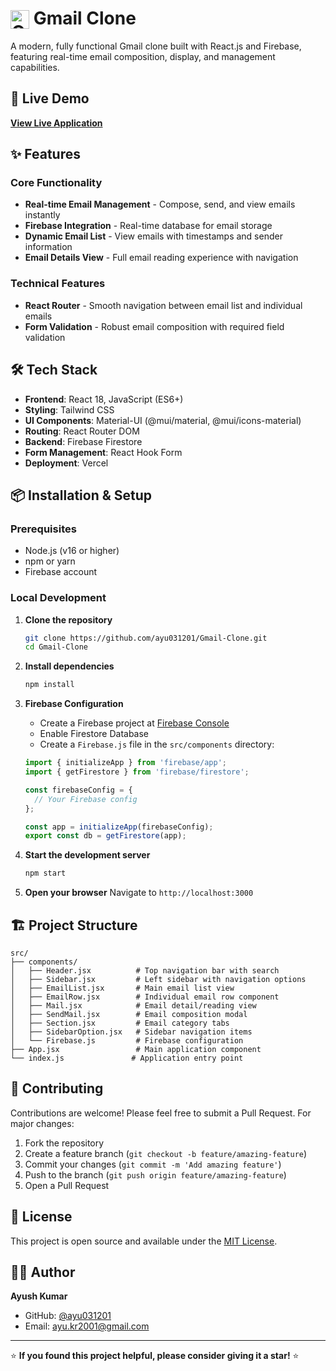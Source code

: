 # <img src="https://cdn-icons-png.flaticon.com/512/5968/5968534.png" alt="Gmail" width="30" height="30" style="vertical-align: bottom;"/> Gmail Clone

A modern, fully functional Gmail clone built with React.js and Firebase, featuring real-time email composition, display, and management capabilities.

## 🚀 Live Demo

**[View Live Application](https://gmail-clone-tan.vercel.app/)**

## ✨ Features

### Core Functionality
- **Real-time Email Management** - Compose, send, and view emails instantly
- **Firebase Integration** - Real-time database for email storage
- **Dynamic Email List** - View emails with timestamps and sender information
- **Email Details View** - Full email reading experience with navigation

### Technical Features
- **React Router** - Smooth navigation between email list and individual emails
- **Form Validation** - Robust email composition with required field validation

## 🛠️ Tech Stack

- **Frontend**: React 18, JavaScript (ES6+)
- **Styling**: Tailwind CSS
- **UI Components**: Material-UI (@mui/material, @mui/icons-material)
- **Routing**: React Router DOM
- **Backend**: Firebase Firestore
- **Form Management**: React Hook Form
- **Deployment**: Vercel

## 📦 Installation & Setup

### Prerequisites
- Node.js (v16 or higher)
- npm or yarn
- Firebase account

### Local Development

1. **Clone the repository**
   ```bash
   git clone https://github.com/ayu031201/Gmail-Clone.git
   cd Gmail-Clone
   ```

2. **Install dependencies**
   ```bash
   npm install
   ```

3. **Firebase Configuration**
   - Create a Firebase project at [Firebase Console](https://console.firebase.google.com/)
   - Enable Firestore Database
   - Create a `Firebase.js` file in the `src/components` directory:
   ```javascript
   import { initializeApp } from 'firebase/app';
   import { getFirestore } from 'firebase/firestore';

   const firebaseConfig = {
     // Your Firebase config
   };

   const app = initializeApp(firebaseConfig);
   export const db = getFirestore(app);
   ```

4. **Start the development server**
   ```bash
   npm start
   ```

5. **Open your browser**
   Navigate to `http://localhost:3000`

## 🏗️ Project Structure

```
src/
├── components/
│   ├── Header.jsx          # Top navigation bar with search
│   ├── Sidebar.jsx         # Left sidebar with navigation options
│   ├── EmailList.jsx       # Main email list view
│   ├── EmailRow.jsx        # Individual email row component
│   ├── Mail.jsx            # Email detail/reading view
│   ├── SendMail.jsx        # Email composition modal
│   ├── Section.jsx         # Email category tabs
│   ├── SidebarOption.jsx   # Sidebar navigation items
│   └── Firebase.js         # Firebase configuration
├── App.jsx                 # Main application component
└── index.js               # Application entry point
```

## 🤝 Contributing

Contributions are welcome! Please feel free to submit a Pull Request. For major changes:

1. Fork the repository
2. Create a feature branch (`git checkout -b feature/amazing-feature`)
3. Commit your changes (`git commit -m 'Add amazing feature'`)
4. Push to the branch (`git push origin feature/amazing-feature`)
5. Open a Pull Request

## 📄 License

This project is open source and available under the [MIT License](LICENSE).

## 👨‍💻 Author

**Ayush Kumar**
- GitHub: [@ayu031201](https://github.com/ayu031201)
- Email: ayu.kr2001@gmail.com
  
---

⭐ **If you found this project helpful, please consider giving it a star!** ⭐
